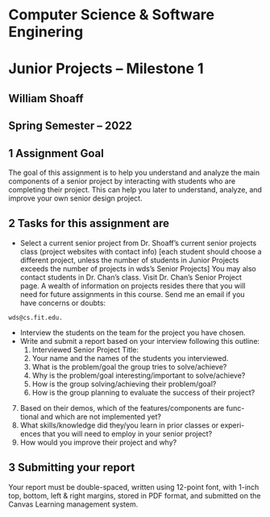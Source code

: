 # Computer Science & Software Enginering

# Junior Projects – Milestone 1

## William Shoaff

## Spring Semester – 2022

## 1 Assignment Goal

The goal of this assignment is to help you understand and analyze the main
components of a senior project by interacting with students who are completing
their project. This can help you later to understand, analyze, and improve your
own senior design project.

## 2 Tasks for this assignment are

- Select a current senior project from Dr. Shoaff’s current senior projects
    class (project websites with contact info) [each student should choose a
    different project, unless the number of students in Junior Projects exceeds
    the number of projects in wds’s Senior Projects]
    You may also contact students in Dr. Chan’s class. Visit Dr. Chan’s Senior
    Project page. A wealth of information on projects resides there that you
    will need for future assignments in this course.
    Send me an email if you have concerns or doubts:

```
wds@cs.fit.edu.
```
- Interview the students on the team for the project you have chosen.
- Write and submit a report based on your interview following this outline:
    1. Interviewed Senior Project Title:
    2. Your name and the names of the students you interviewed.
    3. What is the problem/goal the group tries to solve/achieve?
    4. Why is the problem/goal interesting/important to solve/achieve?
    5. How is the group solving/achieving their problem/goal?
    6. How is the group planning to evaluate the success of their project?

7. Based on their demos, which of the features/components are func-
    tional and which are not implemented yet?
8. What skills/knowledge did they/you learn in prior classes or experi-
    ences that you will need to employ in your senior project?
9. How would you improve their project and why?

## 3 Submitting your report

Your report must be double-spaced, written using 12-point font, with 1-inch
top, bottom, left & right margins, stored in PDF format, and submitted on the
Canvas Learning management system.
